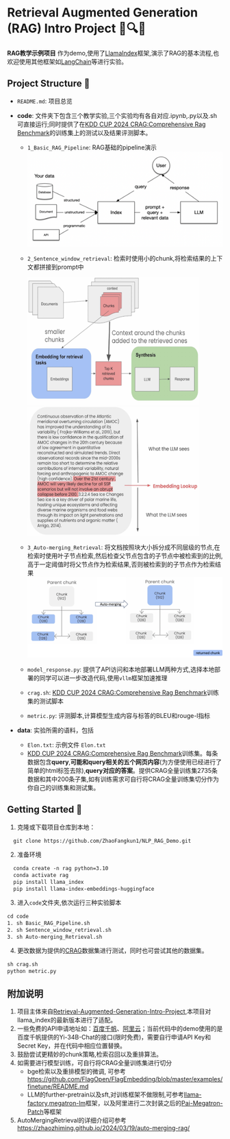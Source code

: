 # Retrieval Augmented Generation (RAG) Intro Project 🤖🔍📝

**RAG教学示例项目**  作为demo,使用了[LlamaIndex](https://github.com/run-llama/llama_index)框架,演示了RAG的基本流程,也欢迎使用其他框架如[LangChain](https://www.langchain.com/)等进行实验。

## Project Structure 📂

- `README.md`: 项目总览

- **code**:  文件夹下包含三个教学实验,三个实验均有各自对应.ipynb,.py以及.sh可直接运行;同时提供了在[KDD CUP 2024 CRAG:Comprehensive Rag Benchmark](https://www.aicrowd.com/challenges/meta-comprehensive-rag-benchmark-kdd-cup-2024)的训练集上的测试以及结果评测脚本。
  - `1_Basic_RAG_Pipeline`: RAG基础的pipeline演示 
  ![image](data/llamaindex_rag_overview.png)
  - `2_Sentence_window_retrieval`: 检索时使用小的chunk,将检索结果的上下文都拼接到prompt中

    <img src="data/llamaindex_SentenceWindowRetrieval_overview.png" width="400" height="300"><img src="data/llamaindex_SentenceWindowRetrieval_example.png" width="400" height="300">

  - `3_Auto-merging_Retrieval`: 将文档按照块大小拆分成不同层级的节点,在检索时使用叶子节点检索,然后检查父节点包含的子节点中被检索到的比例,高于一定阈值时将父节点作为检索结果,否则被检索到的子节点作为检索结果
  ![image](data/llamaindex_AutoMergingRetrieval_example.png)
  - `model_response.py`: 提供了API访问和本地部署LLM两种方式,选择本地部署的同学可以进一步改造代码,使用`vllm`框架加速推理
  - `crag.sh`: [KDD CUP 2024 CRAG:Comprehensive Rag Benchmark](https://www.aicrowd.com/challenges/meta-comprehensive-rag-benchmark-kdd-cup-2024)训练集的测试脚本
  - `metric.py`: 评测脚本,计算模型生成内容与标答的BLEU和rouge-l指标
- **data**: 实验所需的语料，包括
  - `Elon.txt`: 示例文件 `Elon.txt`
  - [KDD CUP 2024 CRAG:Comprehensive Rag Benchmark](https://www.aicrowd.com/challenges/meta-comprehensive-rag-benchmark-kdd-cup-2024)训练集。每条数据包含**query**,**可能和query相关的五个网页内容**(为方便使用已经进行了简单的html标签去除),**query对应的答案**。提供CRAG全量训练集2735条数据和其中200条子集,如有训练需求可自行将CRAG全量训练集切分作为你自己的训练集和测试集。

## Getting Started 🚀

1. 克隆或下载项目仓库到本地：
```shell
  git clone https://github.com/ZhaoFangkun1/NLP_RAG_Demo.git
```
2. 准备环境
```shell
  conda create -n rag python=3.10
  conda activate rag
  pip install llama_index
  pip install llama-index-embeddings-huggingface
```
3. 进入`code`文件夹,依次运行三种实验脚本
```shell
cd code
1. sh Basic_RAG_Pipeline.sh
2. sh Sentence_window_retrieval.sh
3. sh Auto-merging_Retrieval.sh
```

4. 更改数据为提供的[CRAG](https://www.aicrowd.com/challenges/meta-comprehensive-rag-benchmark-kdd-cup-2024)数据集进行测试，同时也可尝试其他的数据集。
```shell
sh crag.sh
python metric.py
```
## 附加说明 
1. 项目主体来自[Retrieval-Augmented-Generation-Intro-Project](https://github.com/HenryHengLUO/Retrieval-Augmented-Generation-Intro-Project/blob/main/README.md),本项目对llama_index的最新版本进行了适配。
2. 一些免费的API申请地址如：[百度千帆](https://console.bce.baidu.com/qianfan/overview)、[阿里云](https://help.aliyun.com/zh/dashscope/developer-reference/?spm=a2c4g.11186623.0.0.644e9b6em7thMV)；当前代码中的demo使用的是百度千帆提供的Yi-34B-Chat的接口(限时免费)，需要自行申请API Key和Secret Key，并在代码中相应位置替换。
3. 鼓励尝试更精妙的chunk策略,检索召回以及重排算法。
4. 如需要进行模型训练，可自行将CRAG全量训练集进行切分
   - bge检索以及重排模型的微调, 可参考 https://github.com/FlagOpen/FlagEmbedding/blob/master/examples/finetune/README.md
   - LLM的further-pretrain以及sft,对训练框架不做限制,可参考[llama-factory](https://github.com/hiyouga/LLaMA-Factory),[megatron-lm](https://github.com/NVIDIA/Megatron-LM)框架，以及阿里进行二次封装之后的[Pai-Megatron-Patch](https://github.com/alibaba/Pai-Megatron-Patch)等框架
5. AutoMergingRetrieval的详细介绍可参考 https://zhaozhiming.github.io/2024/03/19/auto-merging-rag/



